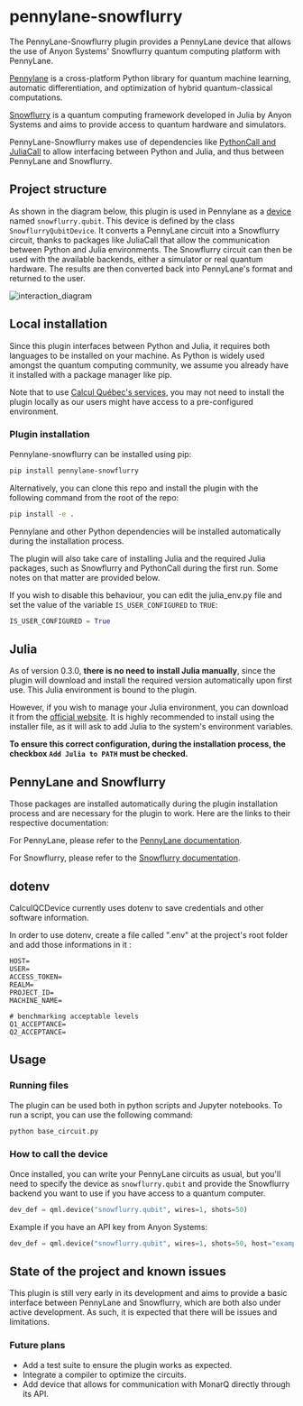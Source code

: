 # pennylane-snowflurry

The PennyLane-Snowflurry plugin provides a PennyLane device that allows the use of Anyon Systems' Snowflurry quantum computing platform with PennyLane.

[Pennylane](https://pennylane.ai/) is a cross-platform Python library for quantum machine learning, automatic differentiation, and optimization of hybrid quantum-classical computations.

[Snowflurry](https://snowflurry.org/) is a quantum computing framework developed in Julia by Anyon Systems and aims to provide access to quantum hardware and simulators.

PennyLane-Snowflurry makes use of dependencies like [PythonCall and JuliaCall](https://github.com/JuliaPy/PythonCall.jl) to allow interfacing between Python and Julia, and thus between PennyLane and Snowflurry.

## Project structure

As shown in the diagram below, this plugin is used in Pennylane as a [device](https://pennylane.ai/plugins/) named `snowflurry.qubit`. This device is defined by the class `SnowflurryQubitDevice`. It converts a PennyLane circuit into a Snowflurry circuit, thanks to packages like JuliaCall that allow the communication between Python and Julia environments. The Snowflurry circuit can then be used with the available backends, either a simulator or real quantum hardware. The results are then converted back into PennyLane's format and returned to the user.

![interaction_diagram](https://raw.githubusercontent.com/calculquebec/pennylane-snowflurry/main/doc/interaction_diagram_extended.png)

## Local installation

Since this plugin interfaces between Python and Julia, it requires both languages to be installed on your machine. As Python is widely used amongst the quantum computing community, we assume you already have it installed with a package manager like pip.

Note that to use [Calcul Québec's services](https://docs.alliancecan.ca/wiki/Les_services_quantiques/en), you may not need to install the plugin locally as our users might have access to a pre-configured environment.

### Plugin installation

Pennylane-snowflurry can be installed using pip:

```sh
pip install pennylane-snowflurry
```

Alternatively, you can clone this repo and install the plugin with the following command from the root of the repo:

```sh
pip install -e .
```

Pennylane and other Python dependencies will be installed automatically during the installation process.

The plugin will also take care of installing Julia and the required Julia packages, such as Snowflurry and PythonCall during the first run. Some notes on that matter are provided below.

If you wish to disable this behaviour, you can edit the julia_env.py file and set the value of the variable `IS_USER_CONFIGURED` to `TRUE`:

```py
IS_USER_CONFIGURED = True
```

## Julia

As of version 0.3.0, **there is no need to install Julia manually**, since the plugin will download and install the required version automatically upon first use. This Julia environment is bound to the plugin.

However, if you wish to manage your Julia environment, you can download it from the [official website](https://julialang.org/downloads/). It is highly recommended to install using the installer file, as it will ask to add Julia to the system's environment variables.

**To ensure this correct configuration, during the installation process, the checkbox `Add Julia to PATH` must be checked.**

## PennyLane and Snowflurry

Those packages are installed automatically during the plugin installation process and are necessary for the plugin to work. Here are the links to their respective documentation:

For PennyLane, please refer to the [PennyLane documentation](https://pennylane.ai/install/).

For Snowflurry, please refer to the [Snowflurry documentation](https://snowflurry.org).

## dotenv

CalculQCDevice currently uses dotenv to save credentials and other software information. 

In order to use dotenv, create a file called ".env" at the project's root folder and add those informations in it : 

```
HOST=
USER=
ACCESS_TOKEN=
REALM=
PROJECT_ID=
MACHINE_NAME=

# benchmarking acceptable levels
Q1_ACCEPTANCE=
Q2_ACCEPTANCE=
```

## Usage

### Running files

The plugin can be used both in python scripts and Jupyter notebooks. To run a script, you can use the following command:

```sh
python base_circuit.py
```

### How to call the device

Once installed, you can write your PennyLane circuits as usual, but you'll need to specify the device as `snowflurry.qubit` and provide the Snowflurry backend you want to use if you have access to a quantum computer.

```py
dev_def = qml.device("snowflurry.qubit", wires=1, shots=50)
```

Example if you have an API key from Anyon Systems:

```py
dev_def = qml.device("snowflurry.qubit", wires=1, shots=50, host="example.anyonsys.com", user="test_user",access_token="not_a_real_access_token", realm="realm_name")
```

## State of the project and known issues

This plugin is still very early in its development and aims to provide a basic interface between PennyLane and Snowflurry, which are both also under active development. As such, it is expected that there will be issues and limitations.

### Future plans

- Add a test suite to ensure the plugin works as expected.
- Integrate a compiler to optimize the circuits.
- Add device that allows for communication with MonarQ directly through its API.